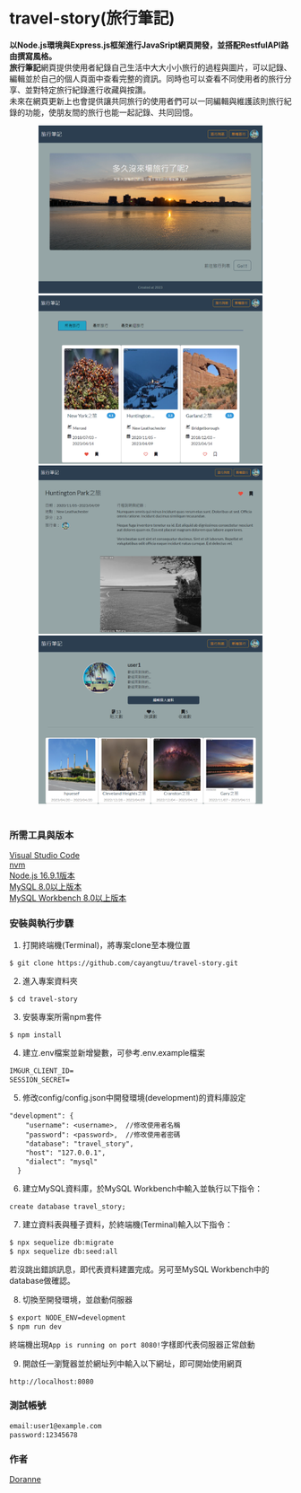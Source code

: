 # travel-story(旅行筆記)
**以Node.js環境與Express.js框架進行JavaSript網頁開發，並搭配RestfulAPI路由撰寫風格。**  
**旅行筆記**網頁提供使用者紀錄自己生活中大大小小旅行的過程與圖片，可以記錄、編輯並於自己的個人頁面中查看完整的資訊。同時也可以查看不同使用者的旅行分享、並對特定旅行紀錄進行收藏與按讚。  
未來在網頁更新上也會提供讓共同旅行的使用者們可以一同編輯與維護該則旅行紀錄的功能，使朋友間的旅行也能一起記錄、共同回憶。
<div align="center">
	<img src="https://github.com/cayangtuu/travel-story/blob/main/public/travel-%E9%A6%96%E9%A0%81.PNG" width="400" height="300">
  <img src="https://github.com/cayangtuu/travel-story/blob/main/public/travel-%E6%97%85%E8%A1%8C%E5%88%97%E8%A1%A8.PNG" width="400" height="300">
</div>
<div align="center">
  <img src="https://github.com/cayangtuu/travel-story/blob/main/public/travel-%E5%80%8B%E5%88%A5%E6%97%85%E8%A1%8C.PNG" width="400" height="300">
  <img src="https://github.com/cayangtuu/travel-story/blob/main/public/travel-%E5%80%8B%E4%BA%BA%E9%A0%81%E9%9D%A2.PNG" width="400" height="300">
  </div>
<br/>

### 所需工具與版本
[Visual Studio Code](https://code.visualstudio.com/docs/?dv=win)  
[nvm](https://github.com/nvm-sh/nvm)  
[Node.js 16.9.1版本](https://nodejs.org/en)  
[MySQL 8.0以上版本](https://downloads.mysql.com/archives/installer/)  
[MySQL Workbench 8.0以上版本](https://downloads.mysql.com/archives/workbench/)
### 安裝與執行步驟
1. 打開終端機(Terminal)，將專案clone至本機位置
```
$ git clone https://github.com/cayangtuu/travel-story.git
```
2. 進入專案資料夾
```
$ cd travel-story
```
3. 安裝專案所需npm套件
```
$ npm install
```
4. 建立.env檔案並新增變數，可參考.env.example檔案
```
IMGUR_CLIENT_ID=
SESSION_SECRET=
```
5. 修改config/config.json中開發環境(development)的資料庫設定
```
"development": {
    "username": <username>,  //修改使用者名稱
    "password": <password>,  //修改使用者密碼
    "database": "travel_story",  
    "host": "127.0.0.1",
    "dialect": "mysql"
  }
```
6. 建立MySQL資料庫，於MySQL Workbench中輸入並執行以下指令：
```
create database travel_story;
```
7. 建立資料表與種子資料，於終端機(Terminal)輸入以下指令：
```
$ npx sequelize db:migrate
$ npx sequelize db:seed:all
```
若沒跳出錯誤訊息，即代表資料建置完成。另可至MySQL Workbench中的database做確認。

8. 切換至開發環境，並啟動伺服器
```
$ export NODE_ENV=development
$ npm run dev
```
終端機出現```App is running on port 8080!```字樣即代表伺服器正常啟動

9. 開啟任一瀏覽器並於網址列中輸入以下網址，即可開始使用網頁
```
http://localhost:8080 
```

### 測試帳號
```
email:user1@example.com
password:12345678
```

### 作者
[Doranne](https://github.com/cayangtuu) 
